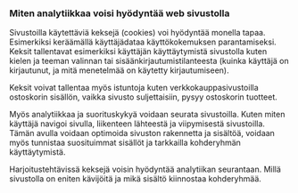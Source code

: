 ### Miten analytiikkaa voisi hyödyntää web sivustolla

Sivustoilla käytettäviä keksejä (cookies) voi hyödyntää monella tapaa. Esimerkiksi keräämällä käyttäjädataa käyttökokemuksen parantamiseksi. Keksit tallentavat esimerkiksi käyttäjän käyttäytymistä sivustolla kuten kielen ja teeman valinnan tai sisäänkirjautumistilanteesta (kuinka käyttäjä on kirjautunut, ja mitä menetelmää on käytetty kirjautumiseen). 

Keksit voivat tallentaa myös istuntoja kuten verkkokauppasivustoilla ostoskorin sisällön, vaikka sivusto suljettaisiin, pysyy ostoskorin tuotteet.

Myös analytiikkaa ja suorituskykyä voidaan seurata sivustoilla. Kuten  miten käyttäjä navigoi sivulla, liikenteen lähteestä ja viipymisestä sivustoilla. Tämän avulla voidaan optimoida sivuston rakennetta ja sisältöä, voidaan myös tunnistaa suosituimmat sisällöt ja tarkkailla kohderyhmän käyttäytymistä.

Harjoitustehtävissä keksejä voisin hyödyntää analytiikan seurantaan. Millä sivustolla on eniten kävijöitä ja mikä sisältö kiinnostaa kohderyhmää.
